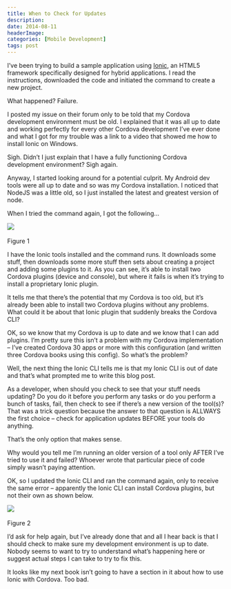 ```yaml
---
title: When to Check for Updates
description: 
date: 2014-08-11
headerImage: 
categories: [Mobile Development]
tags: post
---
```


I’ve been trying to build a sample application using [Ionic](http://ionicframework.com/), an HTML5 framework specifically designed for hybrid applications. I read the instructions, downloaded the code and initiated the command to create a new project.

What happened? Failure.

I posted my issue on their forum only to be told that my Cordova development environment must be old. I explained that it was all up to date and working perfectly for every other Cordova development I’ve ever done and what I got for my trouble was a link to a video that showed me how to install Ionic on Windows.

Sigh. Didn’t I just explain that I have a fully functioning Cordova development environment? Sigh again.

Anyway, I started looking around for a potential culprit. My Android dev tools were all up to date and so was my Cordova installation. I noticed that NodeJS was a little old, so I just installed the latest and greatest version of node.

When I tried the command again, I got the following…

![](images/stories/2014/ionic-error-20140811-1.png) 

Figure 1

I have the Ionic tools installed and the command runs. It downloads some stuff, then downloads some more stuff then sets about creating a project and adding some plugins to it. As you can see, it’s able to install two Cordova plugins (device and console), but where it fails is when it’s trying to install a proprietary Ionic plugin.

It tells me that there’s the potential that my Cordova is too old, but it’s already been able to install two Cordova plugins without any problems. What could it be about that Ionic plugin that suddenly breaks the Cordova CLI?

OK, so we know that my Cordova is up to date and we know that I can add plugins. I’m pretty sure this isn’t a problem with my Cordova implementation – I’ve created Cordova 30 apps or more with this configuration (and written three Cordova books using this config). So what’s the problem?

Well, the next thing the Ionic CLI tells me is that my Ionic CLI is out of date and that’s what prompted me to write this blog post.

As a developer, when should you check to see that your stuff needs updating? Do you do it before you perform any tasks or do you perform a bunch of tasks, fail, then check to see if there’s a new version of the tool(s)? That was a trick question because the answer to that question is ALLWAYS the first choice – check for application updates BEFORE your tools do anything.

That’s the only option that makes sense.

Why would you tell me I’m running an older version of a tool only AFTER I’ve tried to use it and failed? Whoever wrote that particular piece of code simply wasn’t paying attention.

OK, so I updated the Ionic CLI and ran the command again, only to receive the same error – apparently the Ionic CLI can install Cordova plugins, but not their own as shown below.

![](images/stories/2014/ionic-error-20140811-2.png) 

Figure 2

I’d ask for help again, but I’ve already done that and all I hear back is that I should check to make sure my development environment is up to date. Nobody seems to want to try to understand what’s happening here or suggest actual steps I can take to try to fix this.

It looks like my next book isn’t going to have a section in it about how to use Ionic with Cordova. Too bad.
